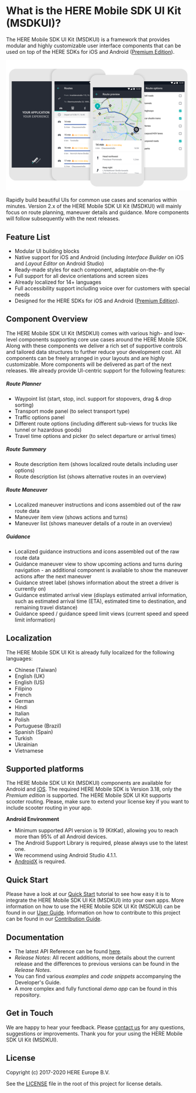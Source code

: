 # What is the HERE Mobile SDK UI Kit (MSDKUI)?
The HERE Mobile SDK UI Kit (MSDKUI) is a framework that provides modular and highly customizable user interface components that can be used on top of the HERE SDKs for iOS and Android ([Premium Edition](https://developer.here.com/develop/mobile-sdks)).

![](Documentation/Guides/Images/UIKit_Intro.png)

Rapidly build beautiful UIs for common use cases and scenarios within minutes. Version 2.x of the HERE Mobile SDK UI Kit (MSDKUI) will mainly focus on route planning, maneuver details and guidance. More components will follow subsequently with the next releases.

## Feature List
- Modular UI building blocks
- Native support for iOS and Android (including _Interface Builder_ on iOS and _Layout Editor_ on Android Studio)
- Ready-made styles for each component, adaptable on-the-fly
- Full support for all device orientations and screen sizes
- Already localized for 14+ languages
- Full accessibility support including voice over for customers with special needs
- Designed for the HERE SDKs for iOS and Android ([Premium Edition](https://developer.here.com/develop/mobile-sdks)).

## Component Overview
The HERE Mobile SDK UI Kit (MSDKUI) comes with various high- and low-level components supporting core use cases around the HERE Mobile SDK. Along with these components we deliver a rich set of supportive controls and tailored data structures to further reduce your development cost. All components can be freely arranged in your layouts and are highly customizable. More components will be delivered as part of the next releases. We already provide UI-centric support for the following features:

##### Route Planner
- Waypoint list (start,  stop, incl. support for stopovers, drag & drop sorting)
- Transport mode panel (to select transport type)
- Traffic options panel
- Different route options (including different sub-views for trucks like tunnel or hazardous goods)
- Travel time options and picker (to select departure or arrival times)

##### Route Summary
- Route description item (shows localized route details including user options)
- Route description list (shows alternative routes in an overview)

##### Route Maneuver
- Localized maneuver instructions and icons assembled out of the raw route data
- Maneuver item view (shows actions and turns)
- Maneuver list (shows maneuver details of a route in an overview)

##### Guidance
- Localized guidance instructions and icons assembled out of the raw route data
- Guidance maneuver view to show upcoming actions and turns during navigation - an additional component is available to show the maneuver actions after the next maneuver
- Guidance street label (shows information about the street a driver is currently on)
- Guidance estimated arrival view (displays estimated arrival information, such as estimated arrival time (ETA), estimated time to destination, and remaining travel distance)
- Guidance speed / guidance speed limit views (current speed and speed limit information)

## Localization
The HERE Mobile SDK UI Kit is already fully localized for the following languages:

- Chinese (Taiwan)
- English (UK)
- English (US)
- Filipino
- French
- German
- Hindi
- Italian
- Polish
- Portuguese (Brazil)
- Spanish (Spain)
- Turkish
- Ukrainian
- Vietnamese

## Supported platforms
The HERE Mobile SDK UI Kit (MSDKUI) components are available for Android and [iOS](https://github.com/heremaps/msdkui-ios). The required HERE Mobile SDK is Version 3.18, only the _Premium edition_ is supported. The HERE Mobile SDK UI Kit supports scooter routing. Please, make sure to extend your license key if you want to include scooter routing in your app.

**Android Environment**
- Minimum supported API version is 19 (KitKat), allowing you to reach more than 95% of all Android devices.
- The Android Support Library is required, please always use to the latest one.
- We recommend using Android Studio 4.1.1.
- [AndroidX](https://developer.android.com/jetpack/androidx) is required.

## Quick Start
Please have a look at our [Quick Start](Documentation/Guides/QuickStart.md) tutorial to see how easy it is to integrate the HERE Mobile SDK UI Kit (MSDKUI) into your own apps. More information on how to use the HERE Mobile SDK UI Kit (MSDKUI) can be found in our [User Guide](Documentation/Guides/UserGuide.md). Information on how to contribute to this project can be found in our [Contribution Guide](Documentation/Guides/ContributionGuide.md).

## Documentation
- The latest API Reference can be found [here](https://heremaps.github.io/msdkui-android/).
- _Release Notes_: All recent additions, more details about the current release and the differences to previous versions can be found in the _Release Notes_.
- You can find various _examples_ and _code snippets_ accompanying the Developer's Guide.
- A more complex and fully functional _demo app_ can be found in this repository.

## Get in Touch
We are happy to hear your feedback. Please [contact us](https://developer.here.com/contact-us) for any questions, suggestions or improvements. Thank you for your using the HERE Mobile SDK UI Kit (MSDKUI).

## License
Copyright (c) 2017-2020 HERE Europe B.V.

See the [LICENSE](LICENSE) file in the root of this project for license details.
